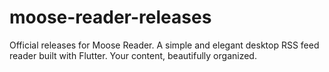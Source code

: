 # moose-reader-releases
Official releases for Moose Reader. A simple and elegant desktop RSS feed reader built with Flutter. Your content, beautifully organized.  
